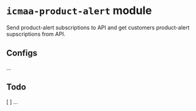 # `icmaa-product-alert` module

Send product-alert subscriptions to API and get customers product-alert supscriptions from API.

## Configs

...

## Todo

[ ] ...
